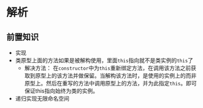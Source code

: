 # 解析

## 前置知识
- 实现
- 类原型上面的方法如果是被解构使用，里面`this`指向就不是类实例的`this`了
  - 解决方法： 在`constructor`中为`this`重新绑定方法，在调用该方法之前获取到原型上的该方法并做保留。当解构该方法时，是使用的实例上的而非原型上。然后在重写的方法中调用原型上的方法，并为此指定`this`。即可保证this指向始终为类的实例。
- 递归实现无限命名空间
